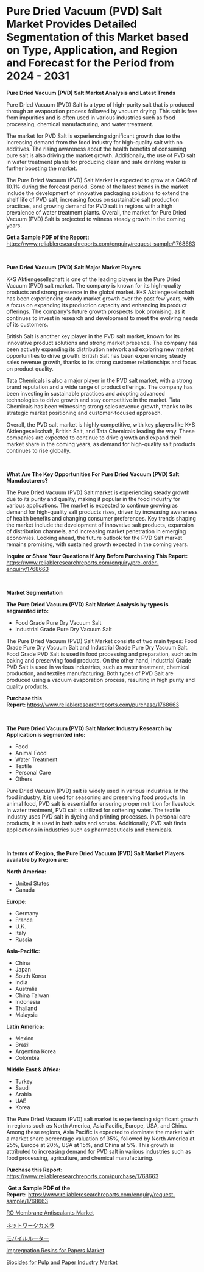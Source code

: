 <p><h1>Pure Dried Vacuum (PVD) Salt Market Provides Detailed Segmentation of this Market based on Type, Application, and Region and Forecast for the Period from 2024 - 2031</h1></p><p><strong>Pure Dried Vacuum (PVD) Salt Market Analysis and Latest Trends</strong></p>
<p><p>Pure Dried Vacuum (PVD) Salt is a type of high-purity salt that is produced through an evaporation process followed by vacuum drying. This salt is free from impurities and is often used in various industries such as food processing, chemical manufacturing, and water treatment.</p><p>The market for PVD Salt is experiencing significant growth due to the increasing demand from the food industry for high-quality salt with no additives. The rising awareness about the health benefits of consuming pure salt is also driving the market growth. Additionally, the use of PVD salt in water treatment plants for producing clean and safe drinking water is further boosting the market.</p><p>The Pure Dried Vacuum (PVD) Salt Market is expected to grow at a CAGR of 10.1% during the forecast period. Some of the latest trends in the market include the development of innovative packaging solutions to extend the shelf life of PVD salt, increasing focus on sustainable salt production practices, and growing demand for PVD salt in regions with a high prevalence of water treatment plants. Overall, the market for Pure Dried Vacuum (PVD) Salt is projected to witness steady growth in the coming years.</p></p>
<p><strong>Get a Sample PDF of the Report:&nbsp;</strong> <a href="https://www.reliableresearchreports.com/enquiry/request-sample/1768663">https://www.reliableresearchreports.com/enquiry/request-sample/1768663</a></p>
<p>&nbsp;</p>
<p><strong>Pure Dried Vacuum (PVD) Salt Major Market Players</strong></p>
<p><p>K+S Aktiengesellschaft is one of the leading players in the Pure Dried Vacuum (PVD) salt market. The company is known for its high-quality products and strong presence in the global market. K+S Aktiengesellschaft has been experiencing steady market growth over the past few years, with a focus on expanding its production capacity and enhancing its product offerings. The company's future growth prospects look promising, as it continues to invest in research and development to meet the evolving needs of its customers.</p><p>British Salt is another key player in the PVD salt market, known for its innovative product solutions and strong market presence. The company has been actively expanding its distribution network and exploring new market opportunities to drive growth. British Salt has been experiencing steady sales revenue growth, thanks to its strong customer relationships and focus on product quality.</p><p>Tata Chemicals is also a major player in the PVD salt market, with a strong brand reputation and a wide range of product offerings. The company has been investing in sustainable practices and adopting advanced technologies to drive growth and stay competitive in the market. Tata Chemicals has been witnessing strong sales revenue growth, thanks to its strategic market positioning and customer-focused approach.</p><p>Overall, the PVD salt market is highly competitive, with key players like K+S Aktiengesellschaft, British Salt, and Tata Chemicals leading the way. These companies are expected to continue to drive growth and expand their market share in the coming years, as demand for high-quality salt products continues to rise globally.</p></p>
<p>&nbsp;</p>
<p><strong>What Are The Key Opportunities For Pure Dried Vacuum (PVD) Salt Manufacturers?</strong></p>
<p><p>The Pure Dried Vacuum (PVD) Salt market is experiencing steady growth due to its purity and quality, making it popular in the food industry for various applications. The market is expected to continue growing as demand for high-quality salt products rises, driven by increasing awareness of health benefits and changing consumer preferences. Key trends shaping the market include the development of innovative salt products, expansion of distribution channels, and increasing market penetration in emerging economies. Looking ahead, the future outlook for the PVD Salt market remains promising, with sustained growth expected in the coming years.</p></p>
<p><strong>Inquire or Share Your Questions If Any Before Purchasing This Report:</strong> <a href="https://www.reliableresearchreports.com/enquiry/pre-order-enquiry/1768663">https://www.reliableresearchreports.com/enquiry/pre-order-enquiry/1768663</a></p>
<p>&nbsp;</p>
<p><strong>Market Segmentation</strong></p>
<p><strong>The Pure Dried Vacuum (PVD) Salt Market Analysis by types is segmented into:</strong></p>
<p><ul><li>Food Grade Pure Dry Vacuum Salt</li><li>Industrial Grade Pure Dry Vacuum Salt</li></ul></p>
<p><p>The Pure Dried Vacuum (PVD) Salt Market consists of two main types: Food Grade Pure Dry Vacuum Salt and Industrial Grade Pure Dry Vacuum Salt. Food Grade PVD Salt is used in food processing and preparation, such as in baking and preserving food products. On the other hand, Industrial Grade PVD Salt is used in various industries, such as water treatment, chemical production, and textiles manufacturing. Both types of PVD Salt are produced using a vacuum evaporation process, resulting in high purity and quality products.</p></p>
<p><strong>Purchase this Report:&nbsp;</strong><a href="https://www.reliableresearchreports.com/purchase/1768663">https://www.reliableresearchreports.com/purchase/1768663</a></p>
<p>&nbsp;</p>
<p><strong>The Pure Dried Vacuum (PVD) Salt Market Industry Research by Application is segmented into:</strong></p>
<p><ul><li>Food</li><li>Animal Food</li><li>Water Treatment</li><li>Textile</li><li>Personal Care</li><li>Others</li></ul></p>
<p><p>Pure Dried Vacuum (PVD) salt is widely used in various industries. In the food industry, it is used for seasoning and preserving food products. In animal food, PVD salt is essential for ensuring proper nutrition for livestock. In water treatment, PVD salt is utilized for softening water. The textile industry uses PVD salt in dyeing and printing processes. In personal care products, it is used in bath salts and scrubs. Additionally, PVD salt finds applications in industries such as pharmaceuticals and chemicals.</p></p>
<p>&nbsp;</p>
<p><strong>In terms of Region, the Pure Dried Vacuum (PVD) Salt Market Players available by Region are:</strong></p>
<p>
    <p> <strong> North America: </strong>
        <ul>
            <li>United States</li>
            <li>Canada</li>
        </ul>
        </p> 
    <p> <strong> Europe: </strong>
        <ul>
            <li>Germany</li>
            <li>France</li>
            <li>U.K.</li>
            <li>Italy</li>
            <li>Russia</li>
        </ul>
        </p> 
    <p> <strong> Asia-Pacific: </strong>
        <ul>
            <li>China</li>
            <li>Japan</li>
            <li>South Korea</li>
            <li>India</li>
            <li>Australia</li>
            <li>China Taiwan</li>
            <li>Indonesia</li>
            <li>Thailand</li>
            <li>Malaysia</li>
        </ul>
        </p> 
    <p> <strong> Latin America: </strong>
        <ul>
            <li>Mexico</li>
            <li>Brazil</li>
            <li>Argentina Korea</li>
            <li>Colombia</li>
        </ul>
        </p> 
    <p> <strong> Middle East & Africa: </strong>
        <ul>
            <li>Turkey</li>
            <li>Saudi</li>
            <li>Arabia</li>
            <li>UAE</li>
            <li>Korea</li>
        </ul>
    </p>
    </p>
<p><p>The Pure Dried Vacuum (PVD) salt market is experiencing significant growth in regions such as North America, Asia Pacific, Europe, USA, and China. Among these regions, Asia Pacific is expected to dominate the market with a market share percentage valuation of 35%, followed by North America at 25%, Europe at 20%, USA at 15%, and China at 5%. This growth is attributed to increasing demand for PVD salt in various industries such as food processing, agriculture, and chemical manufacturing.</p></p>
<p><strong>Purchase this Report: </strong><a href="https://www.reliableresearchreports.com/purchase/1768663">https://www.reliableresearchreports.com/purchase/1768663</a></p>
<p>&nbsp;<strong>Get a Sample PDF of the Report:&nbsp;&nbsp;</strong><a href="https://www.reliableresearchreports.com/enquiry/request-sample/1768663">https://www.reliableresearchreports.com/enquiry/request-sample/1768663</a></p>
<p><strong></strong></p>
<p><p><a href="https://github.com/jj19131/Market-Research-Report-List-1/blob/main/ro-membrane-antiscalants-market.md">RO Membrane Antiscalants Market</a></p><p><a href="https://github.com/dzy793153605/Market-Research-Report-List-1/blob/main/7823447833.md">ネットワークカメラ</a></p><p><a href="https://github.com/oafhukehf4709715/Market-Research-Report-List-1/blob/main/9883402832.md">モバイルルーター</a></p><p><a href="https://issuu.com/reportprime-2/docs/impregnation-resins-for-papers-market-size-2030.pp">Impregnation Resins for Papers Market</a></p><p><a href="https://github.com/jodemen/Market-Research-Report-List-1/blob/main/biocides-for-pulp-and-paper-industry-market.md">Biocides for Pulp and Paper Industry Market</a></p></p>